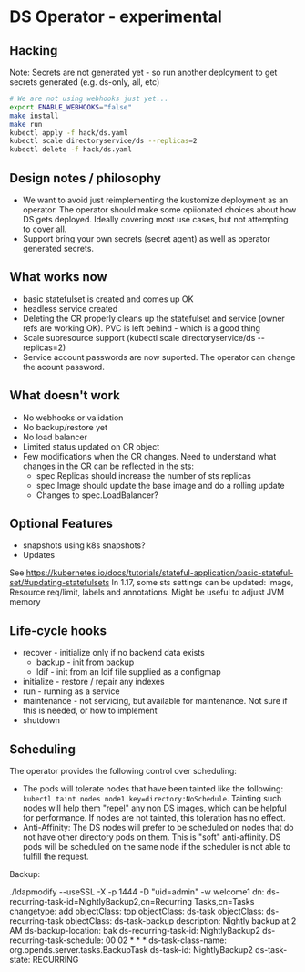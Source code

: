  # DS Operator - experimental

## Hacking

Note: Secrets are not generated yet - so run another deployment to get secrets generated (e.g. ds-only, all, etc)

```bash
# We are not using webhooks just yet...
export ENABLE_WEBHOOKS="false"
make install
make run
kubectl apply -f hack/ds.yaml
kubectl scale directoryservice/ds --replicas=2
kubectl delete -f hack/ds.yaml
```

## Design notes / philosophy

* We want to avoid just reimplementing the kustomize deployment as an operator. The operator should make some
  opiionated choices about how DS gets deployed. Ideally covering most use cases, but not attempting to cover all.
* Support bring your own secrets (secret agent) as well as operator generated secrets.


## What works now

* basic statefulset is created and comes up OK
* headless service created
* Deleting the CR properly cleans up the statefulset and service (owner refs are working OK). PVC is left behind - which is a good thing
* Scale subresource support (kubectl scale directoryservice/ds --replicas=2)
* Service account passwords are now suported. The operator can change the acount password.

## What doesn't work

* No webhooks or validation
* No backup/restore yet
* No load balancer
* Limited status updated on CR object
* Few modifications when the CR changes. Need to understand what changes in the CR can be reflected in the sts:
  * spec.Replicas should increase the number of sts replicas
  * spec.Image should update the base image and do a rolling update
  * Changes to spec.LoadBalancer?

## Optional Features

* snapshots using k8s snapshots?
* Updates

See https://kubernetes.io/docs/tutorials/stateful-application/basic-stateful-set/#updating-statefulsets
In 1.17, some sts settings can be updated: image, Resource req/limit, labels and annotations. Might be useful to adjust JVM memory

## Life-cycle hooks

* recover - initialize only if no backend data exists
  * backup - init from backup
  * ldif - init from an ldif file supplied as a configmap
* initialize - restore / repair any indexes
* run - running as a service
* maintenance - not servicing, but available for maintenance. Not sure if this is needed, or how to implement
* shutdown

## Scheduling

The operator provides the following control over scheduling:

* The pods will tolerate nodes that have been tainted like the following: `kubectl taint nodes node1 key=directory:NoSchedule`. Tainting
 such nodes will help them "repel" any non DS images, which can be helpful for performance.  If nodes are not tainted,
 this toleration has no effect.
* Anti-Affinity: The DS nodes will prefer to be scheduled on nodes that do not have other directory pods on them. This is
  "soft" anti-affinity.  DS pods will be scheduled on the same node if the scheduler is not able to fulfill the request.



Backup:

./ldapmodify --useSSL -X -p 1444 -D "uid=admin" -w welcome1
dn: ds-recurring-task-id=NightlyBackup2,cn=Recurring Tasks,cn=Tasks
changetype: add
objectClass: top
objectClass: ds-task
objectClass: ds-recurring-task
objectClass: ds-task-backup
description: Nightly backup at 2 AM
ds-backup-location: bak
ds-recurring-task-id: NightlyBackup2
ds-recurring-task-schedule: 00 02 * * *
ds-task-class-name: org.opends.server.tasks.BackupTask
ds-task-id: NightlyBackup2
ds-task-state: RECURRING
